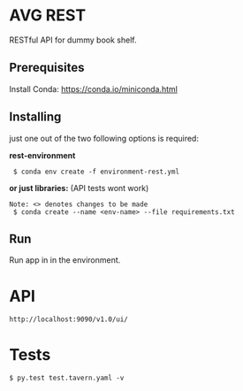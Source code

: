 # AVG REST

RESTful API for dummy book shelf.

## Prerequisites

Install Conda: https://conda.io/miniconda.html

## Installing

just one out of the two following options is required:

**rest-environment**
````
 $ conda env create -f environment-rest.yml
````

**or just libraries:** (API tests wont work)
````
Note: <> denotes changes to be made
 $ conda create --name <env-name> --file requirements.txt
````



## Run
Run app in in the environment. 

# API

````
http://localhost:9090/v1.0/ui/

````

# Tests

````
$ py.test test.tavern.yaml -v
````